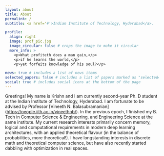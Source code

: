 ```yaml
---
layout: about
title: About
permalink: /
subtitle: <a href='#'>Indian Institute of Technology, Hyderabad</a>.

profile:
  align: right
  image: prof_pic.jpg
  image_circular: false # crops the image to make it circular
  more_info: >
    <p>What profiteth does a man gain,</p>
    <p>if he learns the world,</p>
    <p>yet forfeits knowledge of his soul?</p>

news: true # includes a list of news items
selected_papers: false # includes a list of papers marked as "selected={true}"
social: true # includes social icons at the bottom of the page
---
```


Greetings!
My name is Krishn and I am currently second-year Ph. D student at the Indian Institute of Technology, Hyderabad. I am fortunate to be advised by Professor [Vineeth N. Balasubramanian] (https://people.iith.ac.in/vineethnb/). In the previous epoch, I finished my B. Tech in Computer Science & Engineering, and Engineering Science at the same institute. My current research interests primarily concern memory, logical and computational requirements in modern deep learning architectures, with an applied theoretical flavour (in the balance of probabilities, more theoretical!). I have longstanding interests in discrete math and theoretical computer science, but have also recently started dabbling with optimization in real spaces.
